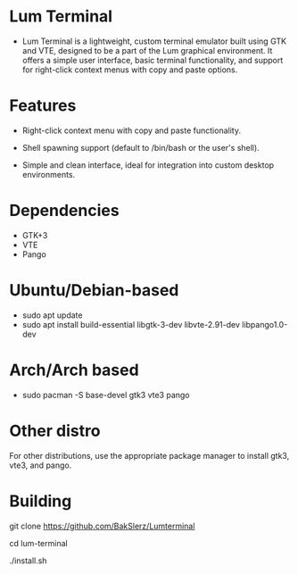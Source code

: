 # Lum Terminal
* Lum Terminal is a lightweight, custom terminal emulator built using GTK and VTE, designed to be a part of the Lum graphical environment. It offers a simple user interface, basic terminal functionality, and support for right-click context menus with copy and paste options.

# Features

* Right-click context menu with copy and paste functionality.

* Shell spawning support (default to /bin/bash or the user's shell).

* Simple and clean interface, ideal for integration into custom desktop environments.

# Dependencies
* GTK+3
* VTE
* Pango

# Ubuntu/Debian-based 

* sudo apt update
* sudo apt install build-essential libgtk-3-dev libvte-2.91-dev libpango1.0-dev

# Arch/Arch based

* sudo pacman -S base-devel gtk3 vte3 pango

# Other distro

For other distributions, use the appropriate package manager to install gtk3, vte3, and pango.

# Building

git clone https://github.com/BakSlerz/Lumterminal

cd lum-terminal

./install.sh

